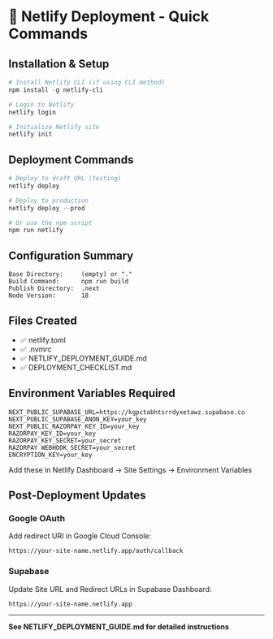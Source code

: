 # 🚀 Netlify Deployment - Quick Commands

## Installation & Setup

```powershell
# Install Netlify CLI (if using CLI method)
npm install -g netlify-cli

# Login to Netlify
netlify login

# Initialize Netlify site
netlify init
```

## Deployment Commands

```powershell
# Deploy to draft URL (testing)
netlify deploy

# Deploy to production
netlify deploy --prod

# Or use the npm script
npm run netlify
```

## Configuration Summary

```
Base Directory:     (empty) or "."
Build Command:      npm run build
Publish Directory:  .next
Node Version:       18
```

## Files Created

- ✅ netlify.toml
- ✅ .nvmrc
- ✅ NETLIFY_DEPLOYMENT_GUIDE.md
- ✅ DEPLOYMENT_CHECKLIST.md

## Environment Variables Required

```env
NEXT_PUBLIC_SUPABASE_URL=https://kgpctabhtsrrdyxetawz.supabase.co
NEXT_PUBLIC_SUPABASE_ANON_KEY=your_key
NEXT_PUBLIC_RAZORPAY_KEY_ID=your_key
RAZORPAY_KEY_ID=your_key
RAZORPAY_KEY_SECRET=your_secret
RAZORPAY_WEBHOOK_SECRET=your_secret
ENCRYPTION_KEY=your_key
```

Add these in Netlify Dashboard → Site Settings → Environment Variables

## Post-Deployment Updates

### Google OAuth
Add redirect URI in Google Cloud Console:
```
https://your-site-name.netlify.app/auth/callback
```

### Supabase
Update Site URL and Redirect URLs in Supabase Dashboard:
```
https://your-site-name.netlify.app
```

---

**See NETLIFY_DEPLOYMENT_GUIDE.md for detailed instructions**
